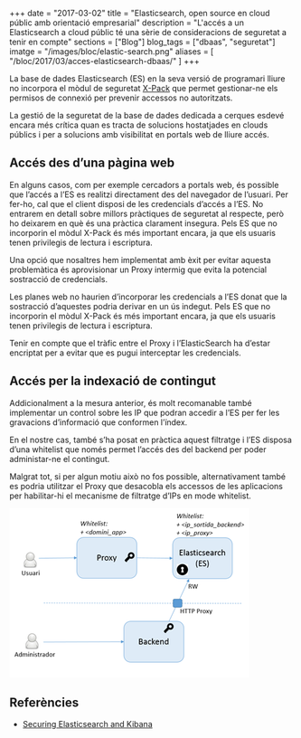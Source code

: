 +++
date = "2017-03-02"
title = "Elasticsearch, open source en cloud públic amb orientació empresarial"
description = "L'accés a un Elasticsearch a cloud públic té una sèrie de consideracions de seguretat a tenir en compte"
sections = ["Blog"]
blog_tags = ["dbaas", "seguretat"]
imatge = "/images/bloc/elastic-search.png"
aliases = [
"/bloc/2017/03/acces-elasticsearch-dbaas/"
]
+++

La base de dades Elasticsearch (ES) en la seva versió de programari lliure no incorpora el mòdul de seguretat [X-Pack](https://www.elastic.co/products/x-pack/security) que permet gestionar-ne els permisos de connexió per prevenir accessos no autoritzats.

La gestió de la seguretat de la base de dades dedicada a cerques esdevé encara més crítica quan es tracta de solucions hostatjades en clouds públics i per a solucions amb visibilitat en portals web de lliure accés.

## Accés des d’una pàgina web

En alguns casos, com per exemple cercadors a portals web, és possible que l’accés a l’ES es realitzi directament des del navegador de l’usuari. Per fer-ho, cal que el client disposi de les credencials d’accés a l’ES. No entrarem en detall sobre millors pràctiques de seguretat al respecte, però ho deixarem en què és una pràctica clarament insegura. Pels ES que no incorporin el mòdul X-Pack és més important encara, ja que els usuaris tenen privilegis de lectura i escriptura.

Una opció que nosaltres hem implementat amb èxit per evitar aquesta problemàtica és aprovisionar un Proxy intermig que evita la potencial sostracció de credencials.

Les planes web no haurien d’incorporar les credencials a l’ES donat que la sostracció d’aquestes podria derivar en un ús indegut. Pels ES que no incorporin el mòdul X-Pack és més important encara, ja que els usuaris tenen privilegis de lectura i escriptura.

Tenir en compte que el tràfic entre el Proxy i l’ElasticSearch ha d’estar encriptat per a evitar que es pugui interceptar les credencials.

## Accés per la indexació de contingut

Addicionalment a la mesura anterior, és molt recomanable també implementar un control sobre les IP que podran accedir a l’ES per fer les gravacions d’informació que conformen l’índex.

En el nostre cas, també s’ha posat en pràctica aquest filtratge i l’ES disposa d’una whitelist que només permet l’accés des del backend per poder administar-ne el contingut. 

Malgrat tot, si per algun motiu això no fos possible, alternativament també es podria utilitzar el Proxy que desacobla els accessos de les aplicacions per habilitar-hi el mecanisme de filtratge d’IPs en mode whitelist.

![Seguretat accés a ES a cloud públic](/images/bloc/seguretat_es_cloud_public_generic.png)

## Referències

- [Securing Elasticsearch and Kibana](https://www.elastic.co/guide/en/x-pack/current/xpack-security.html)
